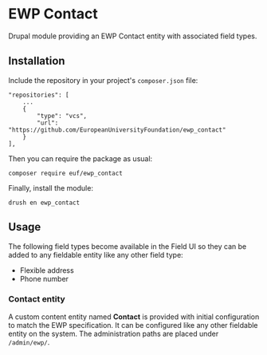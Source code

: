 # EWP Contact

Drupal module providing an EWP Contact entity with associated field types.

## Installation

Include the repository in your project's `composer.json` file:

    "repositories": [
        ...
        {
            "type": "vcs",
            "url": "https://github.com/EuropeanUniversityFoundation/ewp_contact"
        }
    ],

Then you can require the package as usual:

    composer require euf/ewp_contact

Finally, install the module:

    drush en ewp_contact

## Usage

The following field types become available in the Field UI so they can be added to any fieldable entity like any other field type:

  - Flexible address
  - Phone number

### Contact entity

A custom content entity named **Contact** is provided with initial configuration to match the EWP specification. It can be configured like any other fieldable entity on the system. The administration paths are placed under `/admin/ewp/`.
